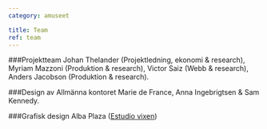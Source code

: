 ```yaml
---
category: amuseet

title: Team
ref: team
---
```


###Projektteam
Johan Thelander (Projektledning, ekonomi & research), Myriam Mazzoni (Produktion & research), Victor Saiz (Webb & research), Anders Jacobson (Produktion & research).

###Design av Allmänna kontoret
Marie de France, Anna Ingebrigtsen & Sam Kennedy.

###Grafisk design
Alba Plaza ([Estudio vixen](http://estudiovixen.es))